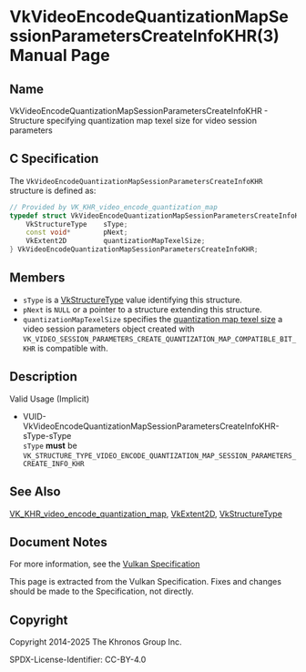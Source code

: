 # VkVideoEncodeQuantizationMapSessionParametersCreateInfoKHR(3) Manual Page

## Name

VkVideoEncodeQuantizationMapSessionParametersCreateInfoKHR - Structure specifying quantization map texel size for video session parameters



## [](#_c_specification)C Specification

The `VkVideoEncodeQuantizationMapSessionParametersCreateInfoKHR` structure is defined as:

```c++
// Provided by VK_KHR_video_encode_quantization_map
typedef struct VkVideoEncodeQuantizationMapSessionParametersCreateInfoKHR {
    VkStructureType    sType;
    const void*        pNext;
    VkExtent2D         quantizationMapTexelSize;
} VkVideoEncodeQuantizationMapSessionParametersCreateInfoKHR;
```

## [](#_members)Members

- `sType` is a [VkStructureType](https://registry.khronos.org/vulkan/specs/latest/man/html/VkStructureType.html) value identifying this structure.
- `pNext` is `NULL` or a pointer to a structure extending this structure.
- `quantizationMapTexelSize` specifies the [quantization map texel size](https://registry.khronos.org/vulkan/specs/latest/html/vkspec.html#encode-quantization-map-texel-size) a video session parameters object created with `VK_VIDEO_SESSION_PARAMETERS_CREATE_QUANTIZATION_MAP_COMPATIBLE_BIT_KHR` is compatible with.

## [](#_description)Description

Valid Usage (Implicit)

- [](#VUID-VkVideoEncodeQuantizationMapSessionParametersCreateInfoKHR-sType-sType)VUID-VkVideoEncodeQuantizationMapSessionParametersCreateInfoKHR-sType-sType  
  `sType` **must** be `VK_STRUCTURE_TYPE_VIDEO_ENCODE_QUANTIZATION_MAP_SESSION_PARAMETERS_CREATE_INFO_KHR`

## [](#_see_also)See Also

[VK\_KHR\_video\_encode\_quantization\_map](https://registry.khronos.org/vulkan/specs/latest/man/html/VK_KHR_video_encode_quantization_map.html), [VkExtent2D](https://registry.khronos.org/vulkan/specs/latest/man/html/VkExtent2D.html), [VkStructureType](https://registry.khronos.org/vulkan/specs/latest/man/html/VkStructureType.html)

## [](#_document_notes)Document Notes

For more information, see the [Vulkan Specification](https://registry.khronos.org/vulkan/specs/latest/html/vkspec.html#VkVideoEncodeQuantizationMapSessionParametersCreateInfoKHR)

This page is extracted from the Vulkan Specification. Fixes and changes should be made to the Specification, not directly.

## [](#_copyright)Copyright

Copyright 2014-2025 The Khronos Group Inc.

SPDX-License-Identifier: CC-BY-4.0